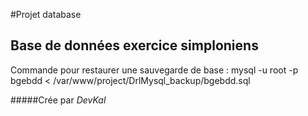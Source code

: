 #Projet database
## Base de données exercice simploniens

Commande pour restaurer une sauvegarde de base :
mysql -u root -p bgebdd < /var/www/project/DrlMysql_backup/bgebdd.sql

#####Crée par *DevKal*
